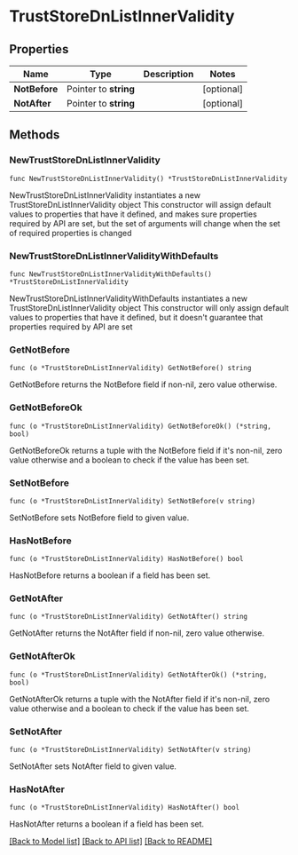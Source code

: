 # TrustStoreDnListInnerValidity

## Properties

Name | Type | Description | Notes
------------ | ------------- | ------------- | -------------
**NotBefore** | Pointer to **string** |  | [optional] 
**NotAfter** | Pointer to **string** |  | [optional] 

## Methods

### NewTrustStoreDnListInnerValidity

`func NewTrustStoreDnListInnerValidity() *TrustStoreDnListInnerValidity`

NewTrustStoreDnListInnerValidity instantiates a new TrustStoreDnListInnerValidity object
This constructor will assign default values to properties that have it defined,
and makes sure properties required by API are set, but the set of arguments
will change when the set of required properties is changed

### NewTrustStoreDnListInnerValidityWithDefaults

`func NewTrustStoreDnListInnerValidityWithDefaults() *TrustStoreDnListInnerValidity`

NewTrustStoreDnListInnerValidityWithDefaults instantiates a new TrustStoreDnListInnerValidity object
This constructor will only assign default values to properties that have it defined,
but it doesn't guarantee that properties required by API are set

### GetNotBefore

`func (o *TrustStoreDnListInnerValidity) GetNotBefore() string`

GetNotBefore returns the NotBefore field if non-nil, zero value otherwise.

### GetNotBeforeOk

`func (o *TrustStoreDnListInnerValidity) GetNotBeforeOk() (*string, bool)`

GetNotBeforeOk returns a tuple with the NotBefore field if it's non-nil, zero value otherwise
and a boolean to check if the value has been set.

### SetNotBefore

`func (o *TrustStoreDnListInnerValidity) SetNotBefore(v string)`

SetNotBefore sets NotBefore field to given value.

### HasNotBefore

`func (o *TrustStoreDnListInnerValidity) HasNotBefore() bool`

HasNotBefore returns a boolean if a field has been set.

### GetNotAfter

`func (o *TrustStoreDnListInnerValidity) GetNotAfter() string`

GetNotAfter returns the NotAfter field if non-nil, zero value otherwise.

### GetNotAfterOk

`func (o *TrustStoreDnListInnerValidity) GetNotAfterOk() (*string, bool)`

GetNotAfterOk returns a tuple with the NotAfter field if it's non-nil, zero value otherwise
and a boolean to check if the value has been set.

### SetNotAfter

`func (o *TrustStoreDnListInnerValidity) SetNotAfter(v string)`

SetNotAfter sets NotAfter field to given value.

### HasNotAfter

`func (o *TrustStoreDnListInnerValidity) HasNotAfter() bool`

HasNotAfter returns a boolean if a field has been set.


[[Back to Model list]](../README.md#documentation-for-models) [[Back to API list]](../README.md#documentation-for-api-endpoints) [[Back to README]](../README.md)


